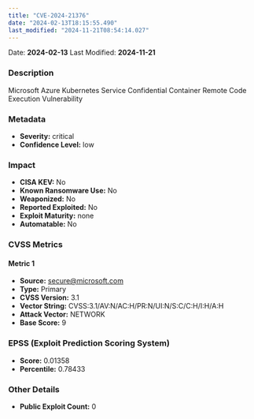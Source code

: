```yaml
---
title: "CVE-2024-21376"
date: "2024-02-13T18:15:55.490"
last_modified: "2024-11-21T08:54:14.027"
---
```




Date: **2024-02-13** Last Modified: **2024-11-21**

### Description  
Microsoft Azure Kubernetes Service Confidential Container Remote Code Execution Vulnerability

### Metadata  
- **Severity:** critical
- **Confidence Level:** low

### Impact  
- **CISA KEV:** No
- **Known Ransomware Use:** No
- **Weaponized:** No
- **Reported Exploited:** No
- **Exploit Maturity:** none
- **Automatable:** No

### CVSS Metrics  

#### Metric 1
- **Source:** secure@microsoft.com
- **Type:** Primary
- **CVSS Version:** 3.1
- **Vector String:** CVSS:3.1/AV:N/AC:H/PR:N/UI:N/S:C/C:H/I:H/A:H
- **Attack Vector:** NETWORK
- **Base Score:** 9


### EPSS (Exploit Prediction Scoring System)  
- **Score:** 0.01358
- **Percentile:** 0.78433

### Other Details  
- **Public Exploit Count:** 0
